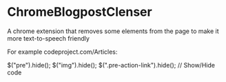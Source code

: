 # ChromeBlogpostClenser

A chrome extension that removes some elements from the page to make it more text-to-speech friendly

For example codeproject.com/Articles:

  $("pre").hide();
  $("img").hide();
  $(".pre-action-link").hide(); // Show/Hide code
